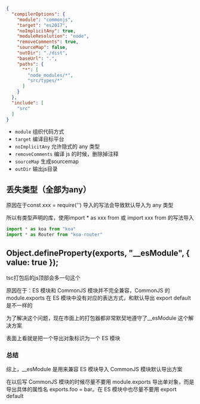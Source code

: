 ```json
{
  "compilerOptions": {
    "module": "commonjs",
    "target": "es2017",
    "noImplicitAny": true,
    "moduleResolution": "node",
    "removeComments": true,
    "sourceMap": false,
    "outDir": "./dist",
    "baseUrl": ".",
    "paths": {
      "*": [
        "node_modules/*",
        "src/types/*"
      ]
    }
  },
  "include": [
    "src"
  ]
}
```

- `module` 组织代码方式
- `target` 编译目标平台
- `noImplicitAny` 允许隐式的 any 类型
- `removeComments` 编译 js 的时候，删除掉注释
- `sourceMap` 生成sourcemap
- `outDir` 输出js目录

## 丢失类型（全部为any）

原因在于const xxx = require('') 导入的写法会导致默认导入为 any 类型

所以有类型声明的库，使用import * as xxx from  或 import xxx from 的写法导入

```ts
import * as koa from "koa"
import * as Router from "koa-router"
```

## Object.defineProperty(exports, "__esModule", { value: true });

tsc打包后的js顶部会多一句这个

原因在于：ES 模块和 CommonJS 模块并不完全兼容，CommonJS 的 module.exports 在 ES 模块中没有对应的表达方式，和默认导出 export default 是不一样的

为了解决这个问题，现在市面上的打包器都非常默契地遵守了__esModule 这个解决方案

表面上看就是把一个导出对象标识为一个 ES 模块

### 总结

综上，__esModule 是用来兼容 ES 模块导入 CommonJS 模块默认导出方案

在以后写 CommonJS 模块的时候尽量不要用 module.exports 导出单对象，而是导出具体的属性名 exports.foo = bar。在 ES 模块中也尽量不要用 export default